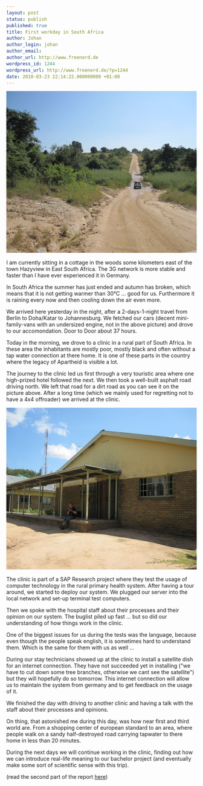 ```yaml
---
layout: post
status: publish
published: true
title: First workday in South Africa
author: Johan
author_login: johan
author_email:
author_url: http://www.freenerd.de
wordpress_id: 1244
wordpress_url: http://www.freenerd.de/?p=1244
date: 2010-03-23 22:14:22.000000000 +01:00
---
```

<img src="/assets/south_africa_1.jpg" alt="First workday in South Africa - The car you can see is not ours!" title="First workday in South Africa" width="570" height="428" class="aligncenter size-full wp-image-1246" />

I am currently sitting in a cottage in the woods some kilometers east of the town Hazyview in East South Africa. The 3G network is more stable and faster than I have ever experienced it in Germany. 

In South Africa the summer has just ended and autumn has broken, which means that it is not getting warmer than 30°C ... good for us. Furthermore it is raining every now and then cooling down the air even more.

We arrived here yesterday in the night, after a 2-days-1-night travel from Berlin to Doha/Katar to Johannesburg. We fetched our cars (decent mini-family-vans with an undersized engine, not in the above picture) and drove to our accomondation. Door to Door about 37 hours.

Today in the morning, we drove to a clinic in a rural part of South Africa. In these area the inhabitants are mostly poor, mostly black and often without a tap water connection at there home. It is one of these parts in the country where the legacy of Apartheid is visible a lot.

The journey to the clinic led us first through a very touristic area where one high-prized hotel followed the next. We then took a well-built asphalt road driving north. We left that road for a dirt road as you can see it on the picture above. After a long time (which we mainly used for regretting not to have a 4x4 offroader) we arrived at the clinic.

<img src="/assets/south_africa_2.jpg" alt="Clinic in rural South Africa" title="Clinic in rural South Africa" width="570" height="428" class="aligncenter size-full wp-image-1249" />

The clinic is part of a SAP Research project where they test the usage of computer technology in the rural primary health system. After having a tour around, we started to deploy our system. We plugged our server into the local network and set-up terminal test computers.

Then we spoke with the hospital staff about their processes and their opinion on our system. The buglist piled up fast ... but so did our understanding of how things work in the clinic.

One of the biggest issues for us during the tests was the language, because even though the people speak english, it is sometimes hard to understand them. Which is the same for them with us as well ...

During our stay technicians showed up at the clinic to install a satellite dish for an internet connection. They have not succeeded yet in installing ("we have to cut down some tree branches, otherwise we cant see the satellite") but they will hopefully do so tomorrow. This internet connection will allow us to maintain the system from germany and to get feedback on the usage of it.

We finished the day with driving to another clinic and having a talk with the staff about their processes and opinions.

On thing, that astonished me during this day, was how near first and third world are. From a shopping center of european standard to an area, where people walk on a sandy half-destroyed road carrying tapwater to there home in less than 20 minutes.

During the next days we will continue working in the clinic, finding out how we can introduce real-life meaning to our bachelor project (and eventually make some sort of scientific sense with this trip).

(read the second part of the report <a href="http://www.freenerd.de/second-and-third-workday-in-south-africa">here</a>)
